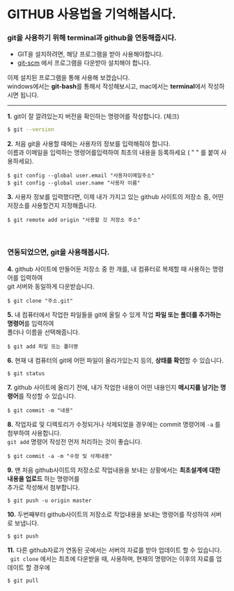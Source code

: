 # GITHUB 사용법을 기억해봅시다.

### git을 사용하기 위해 terminal과 github을 연동해줍시다.

- GIT을 설치하려면, 해당 프로그램을 받아 사용해야합니다. 
- [git-scm](http://www.git-scm.com/download) 에서 프로그램을 다운받아 설치해야 합니다. 

이제 설치된 프로그램을 통해 사용해 보겠습니다.  <br />
windows에서는 **git-bash**를 통해서 작성해보시고, mac에서는 **terminal**에서 작성하시면 됩니다. 

------

**1.** git이 잘 깔려있는지 버전을 확인하는 명령어를 작성합니다. (체크)

```bash
$ git --version
```

**2.** 처음 git을 사용할 때에는 사용자의 정보를 입력해줘야 합니다.  
이름과 이메일을 입력하는 명령어를입력하여 최초의 내용을 등록하세요 ( " " 를 붙여 사용하세요).

```shell
$ git config --global user.email "사용자이메일주소"
$ git config --global user.name "사용자 이름"
```

**3.** 사용자 정보를 입력했다면, 이제 내가 가지고 있는 github 사이트의 저장소 중,  어떤 저장소를 사용할건지 지정해줍니다. 

```shell
$ git remote add origin "사용할 깃 저장소 주소"
```

<br>

### 연동되었으면, git을 사용해봅시다.

**4.** github 사이트에 만들어둔 저장소 중 한 개를, 내 컴퓨터로 복제할 때 사용하는 명령어를 입력하여 <br />git 서버와 동일하게 다운받습니다.

```shell
$ git clone "주소.git"
```

**5.** 내 컴퓨터에서 작업한 파일들을 git에 올릴 수 있게 작업 **파일 또는 폴더를 추가하는 명령어**를 입력하여  <br /> 폴더나 이름을 선택해줍니다.

```shell
$ git add 파일 또는 폴더명
```

**6.** 현재 내 컴퓨터의 git에 어떤 파일이 올라가있는지 등의, **상태를 확인**할 수 있습니다.

```shell
$ git status
```

**7.** github 사이트에 올리기 전에, 내가 작업한 내용이 어떤 내용인지 **메시지를 남기는 명령어**를 작성할 수 있습니다.

```shell
$ git commit -m "내용"
```

**8.** 작업자료 및 디렉토리가 수정되거나 삭제되었을 경우에는 commit 명령어에 `-a` 를 첨부하여 사용합니다. <br />`git add` 명령어 작성전 먼저 처리하는 것이 좋습니다. 

```shell
$ git commit -a -m "수정 및 삭제내용"
```

**9.** 맨 처음 github사이트의 저장소로 작업내용을 보내는 상황에서는 **최초설계에 대한 내용을 업로드** 하는 명령어를 <br /> 추가로 작성해서 첨부합니다. 

```shell
$ git push -u origin master
```

**10.** 두번째부터 github사이트의 저장소로 작업내용을 보내는 명령어를 작성하여 서버로 보냅니다. 

```shell
$ git push
```

**11.** 다른 github자료가 연동된 곳에서는 서버의 자료를 받아 업데이트 할 수 있습니다. <br />` git clone` 에서는 최초에 다운받을 때, 사용하며, 현재의 명령어는 이후의 자료를 업데이트 할 경우에

```shell
$ git pull
```

